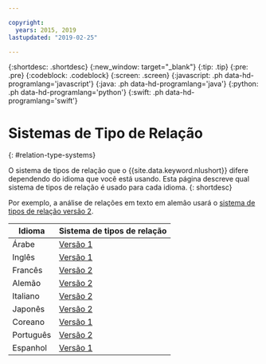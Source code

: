 ```yaml
---

copyright:
  years: 2015, 2019
lastupdated: "2019-02-25"

---
```


{:shortdesc: .shortdesc}
{:new_window: target="_blank"}
{:tip: .tip}
{:pre: .pre}
{:codeblock: .codeblock}
{:screen: .screen}
{:javascript: .ph data-hd-programlang='javascript'}
{:java: .ph data-hd-programlang='java'}
{:python: .ph data-hd-programlang='python'}
{:swift: .ph data-hd-programlang='swift'}

# Sistemas de Tipo de Relação
{: #relation-type-systems}

O sistema de tipos de relação que o {{site.data.keyword.nlushort}} difere dependendo do idioma que você está
usando. Esta página descreve qual sistema de tipos de relação é usado para cada idioma.
{: shortdesc}

Por exemplo, a análise de relações em texto em alemão usará o [sistema de tipos de relação versão 2][v2].

|Idioma|Sistema de tipos de relação|
| --- | ---|
| Árabe | [Versão 1][v1] |
| Inglês | [Versão 1][v1] |
| Francês | [Versão 2][v2] |
| Alemão | [Versão 2][v2] |
| Italiano | [Versão 2][v2] |
| Japonês | [Versão 2][v2] |
| Coreano | [Versão 1][v1] |
| Português | [Versão 2][v2] |
| Espanhol | [Versão 1][v1] |


[v1]: /docs/services/natural-language-understanding?topic=natural-language-understanding-relation-types-version-1
[v2]: /docs/services/natural-language-understanding?topic=natural-language-understanding-relation-types-version-2
